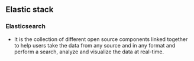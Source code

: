 ## Elastic stack
### Elasticsearch 
- It is the collection of different open source components linked together to help users take the data from any source and in any format and perform a search, analyze and visualize the data at real-time.
